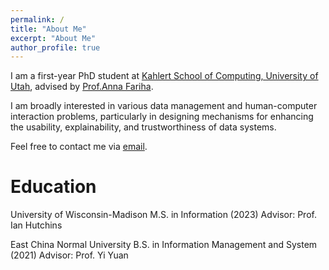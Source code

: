 ```yaml
---
permalink: /
title: "About Me"
excerpt: "About Me"
author_profile: true
---
```


I am a first-year PhD student at [Kahlert School of Computing, University of Utah](https://www.cs.utah.edu/), advised by [Prof.Anna Fariha](https://afariha.github.io/).

I am broadly interested in various data management and human-computer interaction problems, particularly in designing mechanisms for enhancing the usability, explainability, and trustworthiness of data systems.

Feel free to contact me via [email](shiyi.he@utah.edu).


Education
======
University of Wisconsin-Madison 
M.S. in Information (2023)
Advisor: Prof. Ian Hutchins

East China Normal University
B.S. in Information Management and System (2021)
Advisor: Prof. Yi Yuan
